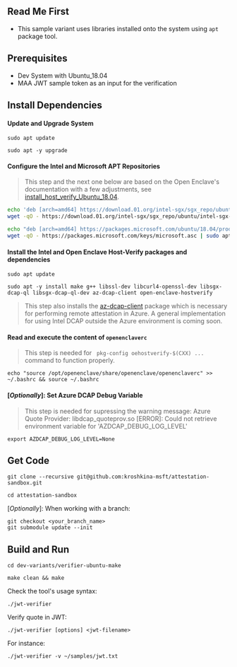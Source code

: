 ## Read Me First

- This sample variant uses libraries installed onto the system using `apt` package tool.

## Prerequisites
- Dev System with Ubuntu_18.04
- MAA JWT sample token as an input for the verification

## Install Dependencies

#### Update and Upgrade System
```
sudo apt update
```

```
sudo apt -y upgrade
```

#### Configure the Intel and Microsoft APT Repositories
> This step and the next one below are based on the Open Enclave's documentation with a few adjustments, see [install_host_verify_Ubuntu_18.04](https://github.com/openenclave/openenclave/blob/master/docs/GettingStartedDocs/install_host_verify_Ubuntu_18.04.md).

```bash
echo 'deb [arch=amd64] https://download.01.org/intel-sgx/sgx_repo/ubuntu bionic main' | sudo tee /etc/apt/sources.list.d/intel-sgx.list
wget -qO - https://download.01.org/intel-sgx/sgx_repo/ubuntu/intel-sgx-deb.key | sudo apt-key add -

echo "deb [arch=amd64] https://packages.microsoft.com/ubuntu/18.04/prod bionic main" | sudo tee /etc/apt/sources.list.d/msprod.list
wget -qO - https://packages.microsoft.com/keys/microsoft.asc | sudo apt-key add -

```

#### Install the Intel and Open Enclave Host-Verify packages and dependencies
```
sudo apt update
```

```
sudo apt -y install make g++ libssl-dev libcurl4-openssl-dev libsgx-dcap-ql libsgx-dcap-ql-dev az-dcap-client open-enclave-hostverify
```

> This step also installs the [az-dcap-client](https://github.com/microsoft/azure-dcap-client)
> package which is necessary for performing remote attestation in Azure. A general
> implementation for using Intel DCAP outside the Azure environment is coming soon.

#### Read and execute the content of `openenclaverc`
> This step is needed for ` pkg-config oehostverify-$(CXX) ...` command to function properly.

```
echo "source /opt/openenclave/share/openenclave/openenclaverc" >> ~/.bashrc && source ~/.bashrc
```

#### [*Optionally*]: Set Azure DCAP Debug Variable 
> This step is needed for supressing the warning message: Azure Quote Provider: libdcap_quoteprov.so [ERROR]: Could not retrieve environment variable for 'AZDCAP_DEBUG_LOG_LEVEL'

```
export AZDCAP_DEBUG_LOG_LEVEL=None
```

## Get Code
```
git clone --recursive git@github.com:kroshkina-msft/attestation-sandbox.git
```

```
cd attestation-sandbox
```

[*Optionally*]: When working with a branch:
```
git checkout <your_branch_name> 
git submodule update --init

```

## Build and Run
```
cd dev-variants/verifier-ubuntu-make
```

```
make clean && make
```

Check the tool's usage syntax:
```
./jwt-verifier
```

Verify quote in JWT:
```
./jwt-verifier [options] <jwt-filename>
```

For instance:
```
./jwt-verifier -v ~/samples/jwt.txt
```
